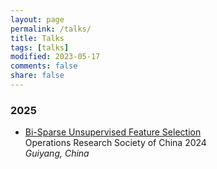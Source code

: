 ```yaml
---
layout: page
permalink: /talks/
title: Talks
tags: [talks]
modified: 2023-05-17 
comments: false
share: false
---
```




### 2025

* <a href="../talks/2024-ORSC.pdf" class="textlink" target="_blank">Bi-Sparse Unsupervised Feature Selection</a><br>
Operations Research Society of China 2024 <br>
<i>Guiyang, China</i><br>
